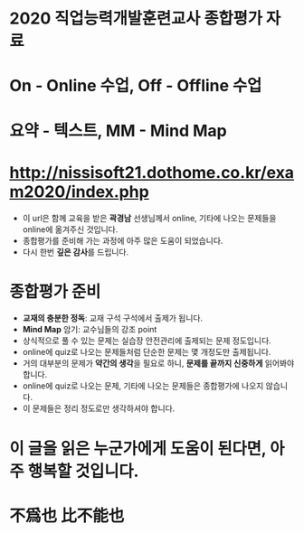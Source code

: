# 2020 직업능력개발훈련교사 종합평가 자료
# On - Online 수업, Off - Offline 수업
# 요약 - 텍스트, MM - Mind Map

# http://nissisoft21.dothome.co.kr/exam2020/index.php
- 이 url은 함께 교육을 받은 **곽경남** 선생님께서 online, 기타에 나오는 문제들을 online에 옮겨주신 것입니다.
- 종합평가를 준비해 가는 과정에 아주 많은 도움이 되었습니다.
- 다시 한번 **깊은 감사**를 드립니다.

# 종합평가 준비
- **교재의 충분한 정독**: 교재 구석 구석에서 출제가 됩니다.
- **Mind Map** 암기: 교수님들의 강조 point
- 상식적으로 풀 수 있는 문제는 실습장 안전관리에 출제되는 문제 정도입니다.
- online에 quiz로 나오는 문제들처럼 단순한 문제는 몇 개정도만 출제됩니다.
- 거의 대부분의 문제가 **약간의 생각**을 필요로 하니, **문제를 끝까지 신중하게** 읽어봐야 합니다.
- online에 quiz로 나오는 문제, 기타에 나오는 문제들은 종합평가에 나오지 않습니다.
- 이 문제들은 정리 정도로만 생각하셔야 합니다.

# 이 글을 읽은 누군가에게 도움이 된다면, 아주 행복할 것입니다.

# 不爲也 比不能也

